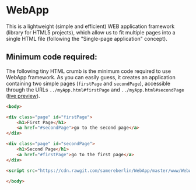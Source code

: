 # WebApp
This is a lightweight (simple and efficient) WEB application framework (library for HTML5 projects), which allow us to fit multiple pages into a single HTML file (following the "Single-page application" concept).

## Minimum code required:

The following tiny HTML crumb is the minimum code required to use WebApp framework. As you can easily guess, it creates an application containing two simple pages (`firstPage` and `secondPage`), accessible through the URLs `../myApp.html#firstPage` and `../myApp.html#secondPage` (<a href="https://cdn.rawgit.com/samereberlin/WebApp/master/www/index_minimum.html#firstPage" target="_blank">live preview</a>).

```html
<body>

<div class="page" id="firstPage">
	<h1>First Page</h1>
	<a href="#secondPage">go to the second page</a>
</div>

<div class="page" id="secondPage">
	<h1>Second Page</h1>
	<a href="#firstPage">go to the first page</a>
</div>

<script src="https://cdn.rawgit.com/samereberlin/WebApp/master/www/WebApp.js"></script>

</body>
```
